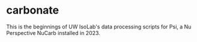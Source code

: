 # carbonate
This is the beginnings of UW IsoLab's data processing scripts for Psi, a Nu Perspective NuCarb installed in 2023.
